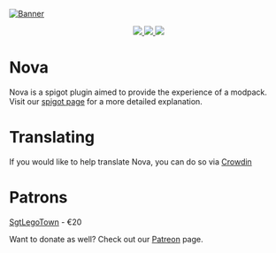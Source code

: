 [![Banner](https://i.imgur.com/AAVQkMQ.jpeg)](https://www.spigotmc.org/resources/93648/)

<p align="center">
  <a href="https://www.spigotmc.org/resources/93648/reviews">
    <img src="https://img.shields.io/spiget/rating/93648"> 
  </a>
  <a href="https://www.spigotmc.org/resources/93648/">
    <img src="https://img.shields.io/spiget/downloads/93648"> 
  </a>
  <a href="https://www.spigotmc.org/resources/93648/">
    <img src="https://img.shields.io/spiget/tested-versions/93648"> 
  </a>
</p>

# Nova
Nova is a spigot plugin aimed to provide the experience of a modpack.<br>
Visit our [spigot page](https://www.spigotmc.org/resources/93648/) for a more detailed explanation.

# Translating
If you would like to help translate Nova, you can do so via [Crowdin](https://crowdin.com/project/novaplugin/)

# Patrons

[SgtLegoTown](https://www.youtube.com/channel/UCq8IXcNv_vWPcSB7C2A3hfQ) - €20

Want to donate as well? Check out our [Patreon](https://www.patreon.com/xenondevs) page.